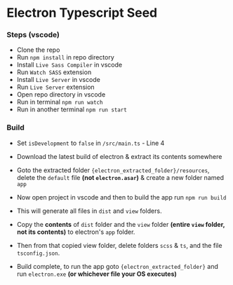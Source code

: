 # Electron Typescript Seed

### Steps (vscode)

- Clone the repo
- Run `npm install` in repo directory
- Install `Live Sass Compiler` in vscode
- Run `Watch SASS` extension
- Install `Live Server` in vscode
- Run `Live Server` extension
- Open repo directory in vscode
- Run in terminal `npm run watch`
- Run in another terminal `npm run start`

### Build
- Set `isDevelopment` to `false` in `/src/main.ts` - Line 4

- Download the latest build of electron & extract its contents somewhere

- Goto the extracted folder `{electron_extracted_folder}/resources`, delete the `default` file __(not `electron.asar`)__ & create a new folder named `app`

- Now open project in vscode and then to build the app run `npm run build`

- This will generate all files in `dist` and `view` folders. 

- Copy the __contents__ of `dist` folder  and the `view` folder __(entire `view` folder, not its contents)__ to electron's `app` folder.

- Then from that copied view folder, delete folders `scss` & `ts`, and the file `tsconfig.json`.

- Build complete, to run the app goto `{electron_extracted_folder}` and run `electron.exe` __(or whichever file your OS executes)__

